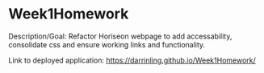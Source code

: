 # Week1Homework
Description/Goal: Refactor Horiseon webpage to add accessability, consolidate css and ensure working links and functionality.

Link to deployed application: https://darrinling.github.io/Week1Homework/



